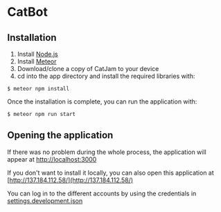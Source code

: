 # CatBot

## Installation
1. Install [Node.js](https://nodejs.org/en/)
2. Install [Meteor](https://www.meteor.com/)
3. Download/clone a copy of CatJam to your device
4.  cd into the app directory and install the required libraries with:
```
$ meteor npm install
```
Once the installation is complete, you can run the application with:
```
$ meteor npm run start
```
## Opening the application
If there was no problem during the whole process, the application will appear at
[http://localhost:3000](http://localhost:3000)

If you don't want to install it locally, you can also open this application at [http://137.184.112.58/](http://137.184.112.58/)

You can log in to the different accounts by using the credentials in [settings.development.json](https://github.com/HACC2021/CatJam/blob/8cc0edeec33d61f9b90f9613f8b90e056139d4c6/config/settings.development.json)
